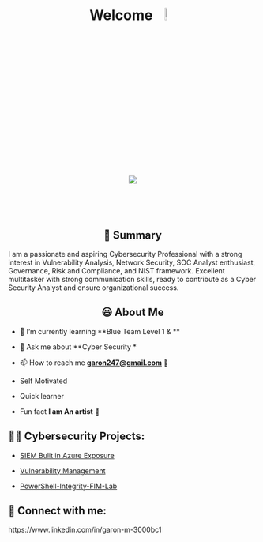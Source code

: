 <h1 align="center">Welcome <img width="8%" src="https://cliply.co/wp-content/uploads/2021/07/392107260_SUNGLASSES_EMOJI_400px.gif"


<br/>
<br/>
<p align='center'> <img src="https://readme-typing-svg.demolab.com?weight=800&size=25&pause=1000&color=14F765&background=FFFFFF00&center=true&width=435&lines=+ Iam Garon Miller;Cyber Security Analyst;Problem+Solver;Inspiring SOC Analyst"/></p>

<br/>


<h2 align="center"> 📝 Summary</h2>

   

   I am a passionate and aspiring Cybersecurity Professional with a strong interest in Vulnerability Analysis, Network Security, SOC Analyst enthusiast, Governance, Risk and Compliance, and NIST framework. Excellent multitasker with strong communication skills, ready to contribute as a Cyber Security Analyst and ensure organizational success.

  <h2 align="center">😃 About Me</h2>

- 🌱 I’m currently learning **Blue Team Level 1 & **

- 💬 Ask me about **Cyber Security *

- 📫 How to reach me **garon247@gmail.com** 📩

- Self Motivated 

- Quick learner  

-  Fun fact **I am An artist**  🎨


<h2>👨‍💻 Cybersecurity Projects:</h2>
  
  -  [SIEM Bulit in Azure Exposure](https://github.com//   )

  -   [Vulnerability Management](https://github.com//)
    
    
  -  [PowerShell-Integrity-FIM-Lab](https://github.com//   )


<h2> 🤳 Connect with me:</h2>
https://www.linkedin.com/in/garon-m-3000bc1

